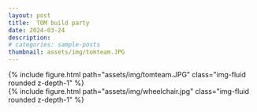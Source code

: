 ```yaml
---
layout: post
title:  TOM build party
date: 2024-03-24
description: 
# categories: sample-posts
thumbnail: assets/img/tomteam.JPG
---
```


<div class="row mt-3">
    <div class="col-sm mt-3 mt-md-0">
        {% include figure.html path="assets/img/tomteam.JPG" class="img-fluid rounded z-depth-1" %}
    </div>
    <div class="col-sm mt-3 mt-md-0">
        {% include figure.html path="assets/img/wheelchair.jpg" class="img-fluid rounded z-depth-1" %}
    </div>
</div>



